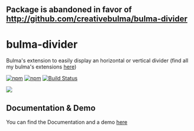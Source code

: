 ## Package is abandoned in favor of http://github.com/creativebulma/bulma-divider

# bulma-divider
Bulma's extension to easily display an horizontal or vertical divider
(find all my bulma's extensions [here](https://wikiki.github.io/))

[![npm](https://img.shields.io/npm/v/bulma-divider.svg)](https://www.npmjs.com/package/bulma-divider)
[![npm](https://img.shields.io/npm/dm/bulma-divider.svg)](https://www.npmjs.com/package/bulma-divider)
[![Build Status](https://travis-ci.org/Wikiki/bulma-divider.svg?branch=master)](https://travis-ci.org/Wikiki/bulma-divider)

<img src="https://img4.hostingpics.net/pics/552370ScreenShot20170809at203028.png">

Documentation & Demo
---
You can find the Documentation and a demo [here](https://wikiki.github.io/layout/divider/)
